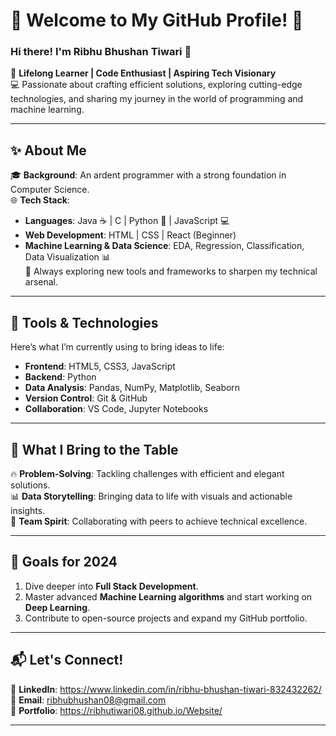 # **🌟 Welcome to My GitHub Profile! 🚀**

### **Hi there! I'm Ribhu Bhushan Tiwari 👋**
🌱 **Lifelong Learner | Code Enthusiast | Aspiring Tech Visionary**  
💻 Passionate about crafting efficient solutions, exploring cutting-edge technologies, and sharing my journey in the world of programming and machine learning.

---

## **✨ About Me**
🎓 **Background**: An ardent programmer with a strong foundation in Computer Science.  
🌐 **Tech Stack**:
- **Languages**: Java ☕ | C | Python 🐍 | JavaScript 💻  
- **Web Development**: HTML | CSS | React (Beginner)  
- **Machine Learning & Data Science**: EDA, Regression, Classification, Data Visualization 📊  
🌟 Always exploring new tools and frameworks to sharpen my technical arsenal.  

---

## **🔧 Tools & Technologies**
Here’s what I’m currently using to bring ideas to life:  
- **Frontend**: HTML5, CSS3, JavaScript  
- **Backend**: Python   
- **Data Analysis**: Pandas, NumPy, Matplotlib, Seaborn  
- **Version Control**: Git & GitHub  
- **Collaboration**: VS Code, Jupyter Notebooks  

---


## **🌟 What I Bring to the Table**
🔥 **Problem-Solving**: Tackling challenges with efficient and elegant solutions.  
📊 **Data Storytelling**: Bringing data to life with visuals and actionable insights.  
🤝 **Team Spirit**: Collaborating with peers to achieve technical excellence.  

---

## **🎯 Goals for 2024**
1. Dive deeper into **Full Stack Development**.  
2. Master advanced **Machine Learning algorithms** and start working on **Deep Learning**.  
3. Contribute to open-source projects and expand my GitHub portfolio.  

---

## **📬 Let's Connect!**
💼 **LinkedIn**: https://www.linkedin.com/in/ribhu-bhushan-tiwari-832432262/
📧 **Email**: ribhubhushan08@gmail.com  
📝 **Portfolio**: https://ribhutiwari08.github.io/Website/ 

---
